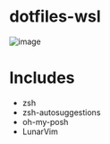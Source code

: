 # dotfiles-wsl
![image](https://user-images.githubusercontent.com/58153210/169179095-fe1ab50c-55b2-4729-9e36-a49a0a2297c0.png)
# Includes
- zsh
- zsh-autosuggestions
- oh-my-posh
- LunarVim
